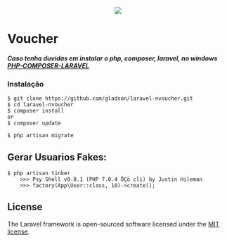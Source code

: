 <p align="center"><img src="https://laravel.com/assets/img/components/logo-laravel.svg"></p>

# Voucher

***Caso tenha duvidas em instalar o php, composer, laravel, no windows [PHP-COMPOSER-LARAVEL](https://gist.github.com/gladson/bfd863cb88d66f84b2fde8929265553a#file-composer_laravel-md)***

### Instalação

```shell
$ git clone https://github.com/gladson/laravel-nvoucher.git
$ cd laravel-nvoucher
$ composer install
or
$ composer update

$ php artisan migrate
```

## Gerar Usuarios Fakes:

```shell
$ php artisan tinker
	>>> Psy Shell v0.8.1 (PHP 7.0.4 ÔÇö cli) by Justin Hileman
	>>> factory(App\User::class, 10)->create();
```
## License

The Laravel framework is open-sourced software licensed under the [MIT license](http://opensource.org/licenses/MIT).
